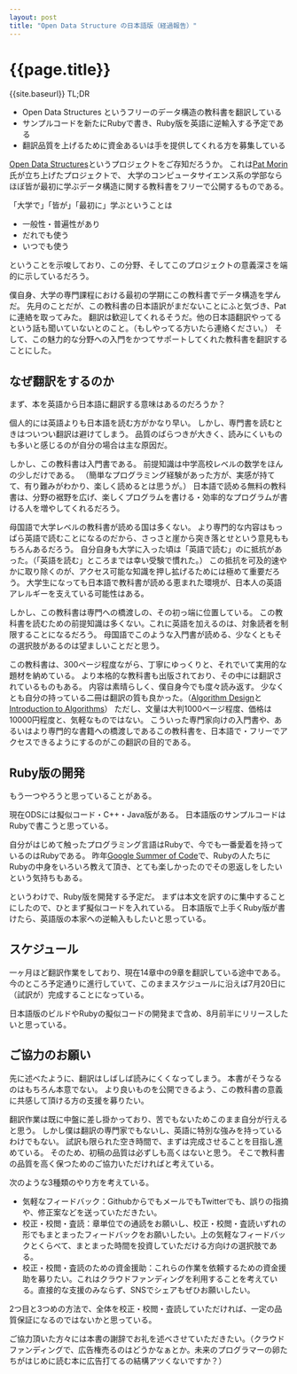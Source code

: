 ```yaml
---
layout: post
title: "Open Data Structure の日本語版（経過報告）"
---
```


{{page.title}}
=============

{{site.baseurl}}
TL;DR
* Open Data Structures というフリーのデータ構造の教科書を翻訳している
* サンプルコードを新たにRubyで書き、Ruby版を英語に逆輸入する予定である
* 翻訳品質を上げるために資金あるいは手を提供してくれる方を募集している

[Open Data Structures](http://opendatastructures.org/)というプロジェクトをご存知だろうか。
これは[Pat Morin](http://cglab.ca/~morin/)氏が立ち上げたプロジェクトで、
大学のコンピュータサイエンス系の学部ならほぼ皆が最初に学ぶデータ構造に関する教科書をフリーで公開するものである。

「大学で」「皆が」「最初に」学ぶということは
* 一般性・普遍性があり
* だれでも使う
* いつでも使う

ということを示唆しており、この分野、そしてこのプロジェクトの意義深さを端的に示しているだろう。

僕自身、大学の専門課程における最初の学期にこの教科書でデータ構造を学んだ。
先月のことだが、この教科書の日本語訳がまだないことにふと気づき、Patに連絡を取ってみた。
翻訳は歓迎してくれるそうだ。他の日本語翻訳やってるという話も聞いていないとのこと。（もしやってる方いたら連絡ください。）
そして、この魅力的な分野への入門をかつてサポートしてくれた教科書を翻訳することにした。

## なぜ翻訳をするのか
まず、本を英語から日本語に翻訳する意味はあるのだろうか？

個人的には英語よりも日本語を読む方がかなり早い。
しかし、専門書を読むときはついつい翻訳は避けてしまう。
品質のばらつきが大きく、読みにくいものも多いと感じるのが自分の場合は主な原因だ。

しかし、この教科書は入門書である。
前提知識は中学高校レベルの数学をほんの少しだけである。
（簡単なプログラミング経験があった方が、実感が持てて、有り難みがわかり、楽しく読めるとは思うが。）
日本語で読める無料の教科書は、分野の裾野を広げ、楽しくプログラムを書ける・効率的なプログラムが書ける人を増やしてくれるだろう。

母国語で大学レベルの教科書が読める国は多くない。
より専門的な内容はもっぱら英語で読むことになるのだから、さっさと崖から突き落とせという意見ももちろんあるだろう。
自分自身も大学に入った頃は「英語で読む」のに抵抗があった。（「英語を読む」ところまでは幸い受験で慣れた。）
この抵抗を可及的速やかに取り除くのが、アクセス可能な知識を押し拡げるためには極めて重要だろう。
大学生になっても日本語で教科書が読める恵まれた環境が、日本人の英語アレルギーを支えている可能性はある。

しかし、この教科書は専門への橋渡しの、その初っ端に位置している。
この教科書を読むための前提知識は多くない。これに英語を加えるのは、対象読者を制限することになるだろう。
母国語でこのような入門書が読める、少なくともその選択肢があるのは望ましいことだと思う。

この教科書は、300ページ程度ながら、丁寧にゆっくりと、それでいて実用的な題材を納めている。
より本格的な教科書も出版されており、その中には翻訳されているものもある。
内容は素晴らしく、僕自身今でも度々読み返す。
少なくとも自分の持っている二冊は翻訳の質も良かった。（[Algorithm Design](http://www.cs.princeton.edu/~wayne/kleinberg-tardos/)と[Introduction to Algorithms](https://mitpress.mit.edu/books/introduction-algorithms)）
ただし、文量は大判1000ページ程度、価格は10000円程度と、気軽なものではない。
こういった専門家向けの入門書や、あるいはより専門的な書籍への橋渡しであるこの教科書を、日本語で・フリーでアクセスできるようにするのがこの翻訳の目的である。

## Ruby版の開発
もう一つやろうと思っていることがある。

現在ODSには擬似コード・C++・Java版がある。
日本語版のサンプルコードはRubyで書こうと思っている。

自分がはじめて触ったプログラミング言語はRubyで、今でも一番愛着を持っているのはRubyである。
昨年[Google Summer of Code](https://summerofcode.withgoogle.com/archive/2016/projects/5201565367402496/)で、Rubyの人たちにRubyの中身をいろいろ教えて頂き、とても楽しかったのでその恩返しをしたいという気持ちもある。

というわけで、Ruby版を開発する予定だ。
まずは本文を訳すのに集中することにしたので、ひとまず擬似コードを入れている。
日本語版で上手くRuby版が書けたら、英語版の本家への逆輸入もしたいと思っている。

## スケジュール
一ヶ月ほど翻訳作業をしており、現在14章中の9章を翻訳している途中である。
今のところ予定通りに進行していて、このままスケジュールに沿えば7月20日に（試訳が）完成することになっている。

日本語版のビルドやRubyの擬似コードの開発まで含め、8月前半にリリースしたいと思っている。

## ご協力のお願い

先に述べたように、翻訳はしばしば読みにくくなってしまう。
本書がそうなるのはもちろん本意でない。
より良いものを公開できるよう、この教科書の意義に共感して頂ける方の支援を募りたい。

翻訳作業は既に中盤に差し掛かっており、苦でもないためこのまま自分が行えると思う。
しかし僕は翻訳の専門家でもないし、英語に特別な強みを持っているわけでもない。
試訳も限られた空き時間で、まずは完成させることを目指し進めている。
そのため、初稿の品質は必ずしも高くはないと思う。
そこで教科書の品質を高く保つためのご協力いただければと考えている。

次のような3種類のやり方を考えている。
* 気軽なフィードバック：GithubからでもメールでもTwitterでも、誤りの指摘や、修正案などを送っていただきたい。
* 校正・校閲・査読：章単位での通読をお願いし、校正・校閲・査読いずれの形でもまとまったフィードバックをお願いしたい。上の気軽なフィードバックとくらべて、まとまった時間を投資していただける方向けの選択肢である。
* 校正・校閲・査読のための資金援助：これらの作業を依頼するための資金援助を募りたい。これはクラウドファンディングを利用することを考えている。直接的な支援のみならず、SNSでシェアもぜひお願いしたい。

2つ目と3つめの方法で、全体を校正・校閲・査読していただければ、一定の品質保証になるのではないかと思っている。

ご協力頂いた方々には本書の謝辞でお礼を述べさせていただきたい。（クラウドファンディングで、広告権売るのはどうかなぁとか。未来のプログラマーの卵たちがはじめに読む本に広告打てるの結構アツくないですか？）
